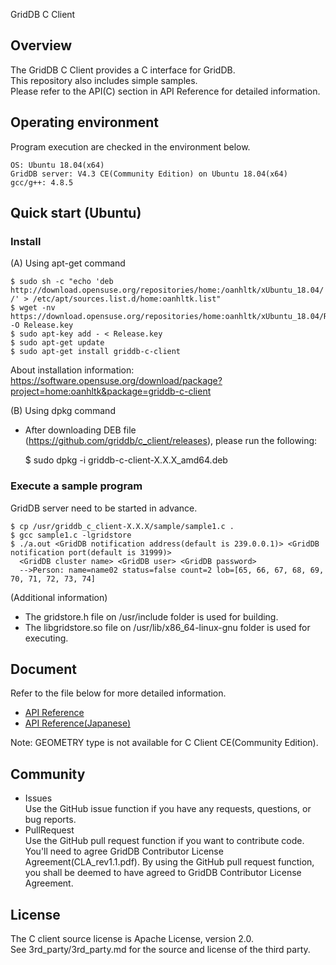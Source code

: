 GridDB C Client

## Overview

The GridDB C Client provides a C interface for GridDB.  
This repository also includes simple samples.  
Please refer to the API(C) section in API Reference for detailed information.

## Operating environment

Program execution are checked in the environment below.

    OS: Ubuntu 18.04(x64)  
    GridDB server: V4.3 CE(Community Edition) on Ubuntu 18.04(x64)
    gcc/g++: 4.8.5

## Quick start (Ubuntu)

### Install

(A) Using apt-get command

    $ sudo sh -c "echo 'deb http://download.opensuse.org/repositories/home:/oanhltk/xUbuntu_18.04/ /' > /etc/apt/sources.list.d/home:oanhltk.list"
    $ wget -nv https://download.opensuse.org/repositories/home:oanhltk/xUbuntu_18.04/Release.key -O Release.key
    $ sudo apt-key add - < Release.key
    $ sudo apt-get update
    $ sudo apt-get install griddb-c-client

  About installation information: 
  https://software.opensuse.org/download/package?project=home:oanhltk&package=griddb-c-client

(B) Using dpkg command
- After downloading DEB file (https://github.com/griddb/c_client/releases), please run the following:

    $ sudo dpkg -i griddb-c-client-X.X.X_amd64.deb

### Execute a sample program
GridDB server need to be started in advance.

    $ cp /usr/griddb_c_client-X.X.X/sample/sample1.c .
    $ gcc sample1.c -lgridstore
    $ ./a.out <GridDB notification address(default is 239.0.0.1)> <GridDB notification port(default is 31999)>
      <GridDB cluster name> <GridDB user> <GridDB password>
      -->Person: name=name02 status=false count=2 lob=[65, 66, 67, 68, 69, 70, 71, 72, 73, 74]

(Additional information)
- The gridstore.h file on /usr/include folder is used for building.  
- The libgridstore.so file on /usr/lib/x86_64-linux-gnu folder is used for executing.  

## Document
  Refer to the file below for more detailed information.  
  - [API Reference](https://griddb.github.io/griddb_nosql/manual/GridDB_API_Reference.html)
  - [API Reference(Japanese)](https://griddb.github.io/griddb_nosql/manual/GridDB_API_Reference_ja.html)

Note: GEOMETRY type is not available for C Client CE(Community Edition).  

## Community
  * Issues  
    Use the GitHub issue function if you have any requests, questions, or bug reports. 
  * PullRequest  
    Use the GitHub pull request function if you want to contribute code.
    You'll need to agree GridDB Contributor License Agreement(CLA_rev1.1.pdf).
    By using the GitHub pull request function, you shall be deemed to have agreed to GridDB Contributor License Agreement.

## License
  The C client source license is Apache License, version 2.0.  
  See 3rd_party/3rd_party.md for the source and license of the third party.
